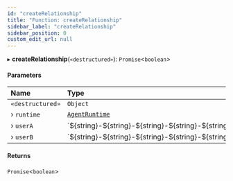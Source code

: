 ```yaml
---
id: "createRelationship"
title: "Function: createRelationship"
sidebar_label: "createRelationship"
sidebar_position: 0
custom_edit_url: null
---
```


▸ **createRelationship**(`«destructured»`): `Promise`\<`boolean`\>

#### Parameters

| Name             | Type                                                       |
| :--------------- | :--------------------------------------------------------- |
| `«destructured»` | `Object`                                                   |
| › `runtime`      | [`AgentRuntime`](../classes/AgentRuntime.md)               |
| › `userA`        | \`$\{string}-$\{string}-$\{string}-$\{string}-$\{string}\` |
| › `userB`        | \`$\{string}-$\{string}-$\{string}-$\{string}-$\{string}\` |

#### Returns

`Promise`\<`boolean`\>
